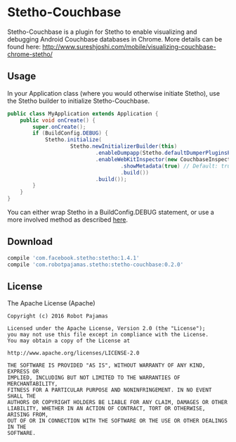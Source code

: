 # Stetho-Couchbase

Stetho-Couchbase is a plugin for Stetho to enable visualizing and debugging Android Couchbase databases in Chrome. More details can be found here: http://www.sureshjoshi.com/mobile/visualizing-couchbase-chrome-stetho/

## Usage

In your Application class (where you would otherwise initiate Stetho), use the Stetho builder to initialize Stetho-Couchbase. 

```java
public class MyApplication extends Application {
    public void onCreate() {
        super.onCreate();
        if (BuildConfig.DEBUG) {
            Stetho.initialize(
                    Stetho.newInitializerBuilder(this)
                            .enableDumpapp(Stetho.defaultDumperPluginsProvider(this))
                            .enableWebKitInspector(new CouchbaseInspectorModulesProvider.Builder(this)
                                    .showMetadata(true) // Default: true
                                    .build())
                            .build());
        }
    }
}
```

You can either wrap Stetho in a BuildConfig.DEBUG statement, or use a more involved method as described [here](http://littlerobots.nl/blog/stetho-for-android-debug-builds-only/).

## Download

```groovy
compile 'com.facebook.stetho:stetho:1.4.1'
compile 'com.robotpajamas.stetho:stetho-couchbase:0.2.0'
```

## License

The Apache License (Apache)

    Copyright (c) 2016 Robot Pajamas

    Licensed under the Apache License, Version 2.0 (the "License");
    you may not use this file except in compliance with the License.
    You may obtain a copy of the License at

    http://www.apache.org/licenses/LICENSE-2.0

    THE SOFTWARE IS PROVIDED "AS IS", WITHOUT WARRANTY OF ANY KIND, EXPRESS OR
    IMPLIED, INCLUDING BUT NOT LIMITED TO THE WARRANTIES OF MERCHANTABILITY,
    FITNESS FOR A PARTICULAR PURPOSE AND NONINFRINGEMENT. IN NO EVENT SHALL THE
    AUTHORS OR COPYRIGHT HOLDERS BE LIABLE FOR ANY CLAIM, DAMAGES OR OTHER
    LIABILITY, WHETHER IN AN ACTION OF CONTRACT, TORT OR OTHERWISE, ARISING FROM,
    OUT OF OR IN CONNECTION WITH THE SOFTWARE OR THE USE OR OTHER DEALINGS IN THE
    SOFTWARE.
